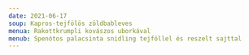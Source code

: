 ```yaml
---
date: 2021-06-17
soup: Kapros-tejfölös zöldbableves
menua: Rakottkrumpli kovászos uborkával
menub: Spenótos palacsinta snidling tejföllel és reszelt sajttal
---
```

